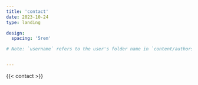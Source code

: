 ```yaml
---
title: 'contact'
date: 2023-10-24
type: landing

design:
  spacing: '5rem'

# Note: `username` refers to the user's folder name in `content/authors/`


---
```


{{< contact >}}